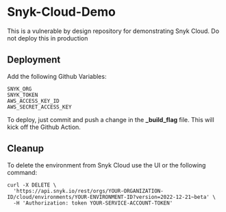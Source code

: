 # Snyk-Cloud-Demo

This is a vulnerable by design repository for demonstrating Snyk Cloud. Do not deploy this in production

## Deployment

Add the following Github Variables:

```
SNYK_ORG
SNYK_TOKEN
AWS_ACCESS_KEY_ID
AWS_SECRET_ACCESS_KEY
```

To deploy, just commit and push a change in the <b>_build_flag</b> file. This will kick off the Github Action.

## Cleanup

To delete the environment from Snyk Cloud use the UI or the following command:

```
curl -X DELETE \
  'https://api.snyk.io/rest/orgs/YOUR-ORGANIZATION-ID/cloud/environments/YOUR-ENVIRONMENT-ID?version=2022-12-21~beta' \
  -H 'Authorization: token YOUR-SERVICE-ACCOUNT-TOKEN'
```

